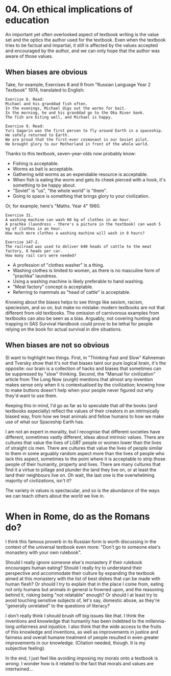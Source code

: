 # 04. On ethical implications of education

An important yet often overlooked aspect of textbook writing is the value set
and the optics the author used for the textbook. Even when the textbook tries to
be factual and impartial, it still is affected by the values accepted and encouraged
by the author, and we can only hope that the author was aware of those values.

## When biases are obvious

Take, for example, Exercises 8 and 9 from "Russian Language Year 2 Textbook" 1974,
translated to English:

```
Exercise 8. Read:
Michael and his granddad fish often. 
In the evenings, Michael digs out the worms for bait. 
In the morning, he and his granddad go to the Oka River bank. 
The fish are biting well, and Michael is happy.

Exercise 9. Read:
Yuri Gagarin was the first person to fly around Earth in a spaceship. 
He safely returned to Earth. 
We are proud that the first-ever cosmonaut is our Soviet pilot. 
He brought glory to our Motherland in front of the whole world.
```

Thanks to this textbook, seven-year-olds now probably know:
* Fishing is acceptable.
* Worms as bait is acceptable.
* Gathering wild worms as an expendable resource is acceptable.
* When fish is eating the worm and gets its cheek pierced with a hook, it's something to be happy about.
* "Soviet" is "us", "the whole world" is "them".
* Going to space is something that brings glory to your civilization.

Or, for example, here's "Maths. Year 4" 1960.

```
Exercise 31. 
A washing machine can wash 60 kg of clothes in an hour.
A prachka (laundress - there's a picture in the textbook) can wash 5 kg of clothes in an hour.
How much more clothes a washing machine will wash in 8 hours?

Exercise 147-2.
The railroad was used to deliver 640 heads of cattle to the meat factory, 8 heads per car.
How many rail cars were needed?
```
* A profession of "clothes washer" is a thing.
* Washing clothes is limited to women, as there is no masculine form of "prachka" laundress.
* Using a washing machine is likely preferable to hand washing.
* "Meat factory" concept is acceptable.
* Referring to mammals as "head of cattle" is acceptable.

Knowing about the biases helps to see things like sexism, racism, speciesism, and so on, but 
make no mistake: modern textbooks are not that different from old textbooks. The omission of
carnivorous examples from textbooks can also be seen as a bias. Arguably, not covering
hunting and trapping in SAS Survival Handbook could prove to be lethal for people relying on 
the book for actual survival in dire situations.

## When biases are not so obvious

SI want to highlight two things. First, in "Thinking Fast and Slow" Kahneman and Tversky show that
it's not that biases taint our pure logical brain, it's the opposite: our brain is a collection
of hacks and biases that sometimes can be suppressed by "slow" thinking. Second, the "Manual
for civilization" article from The Long Now (*eurgh*) mentions that almost any invention makes
sense only when it is contextualised by the civilization; knowing how to make buttons doesn't
help when your people never figured out why they'd want to use them.

Keeping this in mind, I'd go as far as to speculate that _all_ the books (and textbooks especially)
reflect the values of their creators in an intrinsically biased way, from how we treat animals and 
fellow humans to how we make use of what our Spaceship Earth has.

I am not an expert in morality, but I recognise that different societies have different, sometimes
vastly different, ideas about intrinsic values. There are cultures that value the lives of LGBT people or
women lower than the lives of straight cis men. There are cultures that value the lives of people similar to them
in some arguably random aspect more than the lives of people who lack this aspect, sometimes to the point where 
it is acceptable to strip those people of their humanity, property and lives. There are many cultures that
find it a virtue to pillage and plunder the land they live on, or at least the land their neighbours live on.
Oh wait, the last one is the overwhelming majority of civilizations, isn't it?

The variety in values is spectacular, and so is the abundance of the ways we can teach others about
the world we live in.

# When in Rome, do as the Romans do? 

I think this famous proverb in its Russian form is worth discussing in the context of the universal
textbook even more: "Don't go to someone else's monastery with your own rulebook".

Should I really ignore someone else's monastery if their rulebook encourages human eating?
Should I really try to understand their perspective and accommodate their culture by expanding
the textbook aimed at this monastery with the list of best dishes that can be made with human flesh?
Or should I try to explain that in the place I come from, eating not only humans but animals in general
is frowned upon, and the reasoning behind it, risking being "not relatable" enough?
Or should I at least try to avoid touching sensitive subjects of, let's say, domestic abuse, as they're
"generally unrelated" to the questions of literacy?

I don't really think I should brush off big issues like that. I think the inventions and knowledge that
humanity has been indebted to the millennia-long unfairness and injustice. I also think that
the wide access to the fruits of this knowledge and inventions, as well as improvements in justice and
fairness and overall humane treatment of people resulted in even greater improvements in our knowledge.
(Citation needed, though. It is my subjective feeling).

In the end, I just feel like avoiding imposing my morals onto a textbook is _wrong_. I wonder how is it
related to the fact that morals and values are intertwined...


